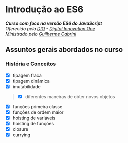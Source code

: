 # Introdução ao ES6
_**Curso com foco na versão ES6 do JavaScript**_\
_Oferecido pela [DIO](https://digitalinnovation.one/) - [Digital Innovation One](https://github.com/digitalinnovationone)_\
_Ministrado pelo [Guilherme Cabrini](https://github.com/guilhermecabrini/introducao-ao-javascript-dio)_
## Assuntos gerais abordados no curso
### História e Conceitos
- [x] tipagem fraca
- [x] tipagem dinâmica
- [x] imutabilidade 
> - [x] diferentes maneiras de obter novos objetos 
- [x] funções primeira classe 
- [x] funções de ordem maior
- [x] hoisting de variáveis
- [x] hoisting de funções
- [x] closure
- [x] currying
